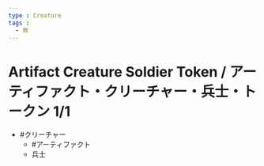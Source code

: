 ```yaml
---
type : Creature
tags : 
  - 無
---
```

# Artifact Creature Soldier Token / アーティファクト・クリーチャー・兵士・トークン 1/1

* #クリーチャー
  * #アーティファクト
  * 兵士

